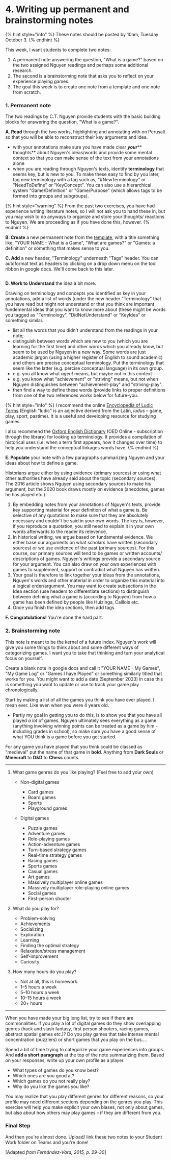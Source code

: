 # 4. Writing up permanent and brainstorming notes

{% hint style="info" %}
These notes should be posted by 10am, Tuesday October 3.&#x20;
{% endhint %}

This week, I want students to complete two notes:&#x20;

1. A permanent note answering the question, "What is a game?" based on the two assigned Nguyen readings and perhaps some additional research.
2. The second is a brainstorming note that asks you to reflect on your experience playing games.&#x20;
3. The goal this week is to create one note from a template and one note from scratch.&#x20;

### 1. Permanent note

The two readings by C.T. Nguyen provide students with the basic building blocks for answering the question, "What is a game?".&#x20;

**A. Read** through the two works, highlighting and annotating with on Perusall so that you will be able to reconstruct their key arguments and idea.

* with your annotations make sure you have made clear _**your**_** thoughts** about Nguyen's ideas/words and provide some mental context so that you can make sense of the text from your annotations alone
* when you are reading through Nguyen's texts, identify **terminology** that seems key, but is new to you. To make these easy to find by you later, tag new terminology with a tag such as, "#NewTerminology" or "NeedToDefine" or "KeyConcept". You can also use a hierarchical system "Game/Definition" or "Game/Purpose" (which allows tags to be formed into groups and subgroups).&#x20;

{% hint style="warning" %}
From the past two exercises, you have had experience writing literature notes, so I will not ask you to hand these in, but you may wish to do anyways to organize and store your thoughts/ reactions to Nguyen. We are proceeding as if you have done this, however.&#x20;
{% endhint %}

**B. Create** a new permanent note from the [template](https://docs.google.com/document/d/173ChNMOCsM93-rLwuE4mda4fAdfW9854cgV2xS8igDM/edit?usp=sharing), with a title something like, "YOUR NAME - What is a Game", "What are games?" or "Games: a definition" or something that makes sense to you.

**C. Add** a new header, "Terminology" underneath "Tags" header. You can autoformat text as headers by clicking on a drop down menu on the tool ribbon in google docs. We'll come back to this later.&#x20;

<figure><img src="../../.gitbook/assets/Screenshot 2023-08-15 at 4.43.58 PM.png" alt=""><figcaption></figcaption></figure>

**D. Work to Understand** the idea a bit more.&#x20;

Drawing on terminology and concepts you identified as key in your annotations, add a list of words (under the new header "Terminology" that you have read but might not understand or that you think are important fundemental ideas that you want to know more about (these might be words you tagged as "Terminology", "DidNotUnderstand" or "KeyIdea" or something similar.&#x20;

* list all the words that you didn't understand from the readings in your note;&#x20;
* distinguish between words which are new to you (which you are learning for the first time) and other words which you already know, but seem to be used by Nguyen in a new way. Some words are just academic jargon (using a higher register of English to sound academic) and others are precise conceptual terminology. Put the terminology that seem like the latter (e.g. percise conceptual language) in its own group.
* e.g. you all know what _agent_ means, but maybe not in this context
* e.g. you know what "achievement" or "striving" means, but not when Nguyen distinguishes between "achievement-play" and "striving-play".&#x20;
* then find a way to define these words (provide links to proper definitions from one of the two references works below for future-you.

{% hint style="info" %}
I recommend the online [Encyclopedia of Ludic Terms](https://eolt.org/) (English "ludic" is an adjective derived from the Latin, _ludus –_ game, play, sport, pastime). It is a useful and developing resource for studying games.

I also recommend the [Oxford English Dictionary](https://ocul-crl.primo.exlibrisgroup.com/permalink/01OCUL\_CRL/hgdufh/alma991022606770905153) (OED Online - subscription through the library) for looking up terminology. It provides a compilation of historical uses (i.e. when a term first appears, how it changes over time) to help you understand the conceptual linkages words have.
{% endhint %}

**E. Populate** your note with a few paragraphs summarizing Nguyen and your ideas about how to define a game.&#x20;

Historians argue either by using evidence (primary sources) or using what other authorities have already said about the topic (secondary sources). The 2016 article shows Nguyen using secondary sources to make his argument, but the 2020 book draws mostly on evidence (anecdotes, games he has played etc.).

1. By embedding notes from your annotations of Nguyen's texts, provide key supporting material for your definition of what a game is. Be selective of any quotations to make sure that they are absolutely necessary and couldn't be said in your own words. The key is, however, if you reproduce a quotation, you still need to explain it in your own words afterwards to the reader its relevence.&#x20;
2. In historical writing, we argue based on fundamental evidence. We either base our arguments on what scholars have written (secondary sources) or we use evidence of the past (primary sources). For this course, our primary sources will tend to be games or written accounts/ descriptions of games. Nguyen's writings provide a secondary source for your argument. You can also draw on your own experiences with games to supplement, support or contradict what Nguyen has written.&#x20;
3. Your goal is therefore to link together your ideas from the annotations, Nguyen's words and other material in order to organize this material into a logical order/argument. You may want to create subsections in the Idea section (use headers to differentiate sections) to distinguish between defining what a game is (according to Nguyen) from how a game has been defined by people like Huizinga, Caillois etc.&#x20;
4. Once you finish the idea sections, then add tags.

**F. Congratulations!** You're done the hard part.&#x20;

### 2. Brainstorming note

This note is meant to be the kernel of a future index. Nguyen's work will give you some things to think about and some different ways of categorizing games. I want you to take that thinking and turn your analytical focus on yourself.&#x20;

Create a blank note in google docs and call it "YOUR NAME - My Games", "My Game Log" or "Games I have Played" or something similarly titled that works for you. You might want to add a date (September 2023) in case this is something you want to update or use to track your game play chronologically.&#x20;

Start by making a list of all the games you think you have ever played. I mean ever. Like even when you were 4 years old.&#x20;

* Partly my goal in getting you to do this, is to show you that you have all played _a lot_ of games. Nguyen ultimately sees everything as a game (anything involving winning points can be treated as a game by him - including grades in school), so make sure you have a good sense of what YOU think is a game before you get started.&#x20;

For any game you have played that you think could be classed as "medieval" put the name of that game in **bold**. Anything from **Dark Souls** or **Minecraft** to **D\&D** to **Chess** counts.&#x20;

***

1. What game genres do you like playing? (Feel free to add your own)
   *   Non-digital games

       * Card games
       * Board games
       * Sports
       * Playground games


   *   Digital games

       * Puzzle games
       * Adventure games
       * Role-playing games
       * Action-adventure games
       * Turn-based strategy games
       * Real-time strategy games
       * Racing games
       * Sports games
       * Casual games
       * Art games
       * Massively multiplayer online games
       * Massively multiplayer role-playing online games
       * Social games
       * First-person shooter


2.  What do you play for?

    * Problem-solving
    * Achievements
    * Socializing
    * Exploration
    * Learning
    * Finding the optimal strategy
    * Relaxation/stress management
    * Self-improvement
    * Curiosity


3. How many hours do you play?
   * Not at all, this is homework.
   * 1–5 hours a week
   * 5–10 hours a week
   * 10–15 hours a week
   * 20+ hours

***

When you have made your big long list, try to see if there are commonalities. If you play a lot of digital games do they show overlapping genres (hack and slash fantasy, first person shooters, racing games, abstract spatial games etc.)? Do you play games that take intense mental concentration (puzzlers) or short games that you play on the bus....

Spend a bit of time trying to categorize your game experiences into groups. And **add a short paragraph** at the top of the note summarizing them. Based on your responses, write up your own profile as a player.

* What types of games do you know best?
* Which ones are you good at?
* Which games do you not really play?
* Why do you like the games you like?

You may realize that you play different genres for different reasons, so your profile may need different sections depending on the genres you play. This exercise will help you make explicit your own biases, not only about games, but also about how others may play games – if they are different from you.

### Final Step

And then you're almost done. Upload/ link these two notes to your Student Work folder on Teams and you're done!



\[Adapted _from Fernández-Vara, 2015, p. 29-30_]

